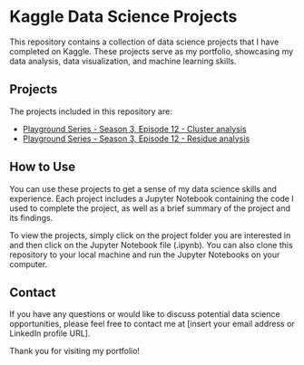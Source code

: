 # Kaggle Data Science Projects

This repository contains a collection of data science projects that I have completed on Kaggle. These projects serve as my portfolio, showcasing my data analysis, data visualization, and machine learning skills.

## Projects

The projects included in this repository are:

- [Playground Series - Season 3, Episode 12 - Cluster analysis](https://github.com/caiocsn/Kaggle-Projects/blob/main/catboost-cluster-analysis.ipynb)
- [Playground Series - Season 3, Episode 12 - Residue analysis](https://github.com/caiocsn/Kaggle-Projects/blob/main/single-variable-calc-residue-analysis.ipynb)

## How to Use

You can use these projects to get a sense of my data science skills and experience. Each project includes a Jupyter Notebook containing the code I used to complete the project, as well as a brief summary of the project and its findings.

To view the projects, simply click on the project folder you are interested in and then click on the Jupyter Notebook file (.ipynb). You can also clone this repository to your local machine and run the Jupyter Notebooks on your computer.

## Contact

If you have any questions or would like to discuss potential data science opportunities, please feel free to contact me at [insert your email address or LinkedIn profile URL].

Thank you for visiting my portfolio!

